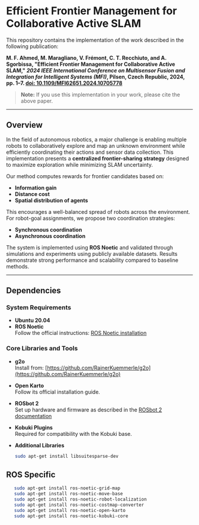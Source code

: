 # Efficient Frontier Management for Collaborative Active SLAM

This repository contains the implementation of the work described in the following publication:

**M. F. Ahmed, M. Maragliano, V. Frémont, C. T. Recchiuto, and A. Sgorbissa, "Efficient Frontier Management for Collaborative Active SLAM," *2024 IEEE International Conference on Multisensor Fusion and Integration for Intelligent Systems (MFI)*, Pilsen, Czech Republic, 2024, pp. 1–7. [doi: 10.1109/MFI62651.2024.10705778](https://doi.org/10.1109/MFI62651.2024.10705778)**

> **Note:** If you use this implementation in your work, please cite the above paper.

---

## Overview

In the field of autonomous robotics, a major challenge is enabling multiple robots to collaboratively explore and map an unknown environment while efficiently coordinating their actions and sensor data collection. This implementation presents a **centralized frontier-sharing strategy** designed to maximize exploration while minimizing SLAM uncertainty.

Our method computes rewards for frontier candidates based on:
- **Information gain**
- **Distance cost**
- **Spatial distribution of agents**

This encourages a well-balanced spread of robots across the environment. For robot-goal assignments, we propose two coordination strategies:
- **Synchronous coordination**
- **Asynchronous coordination**

The system is implemented using **ROS Noetic** and validated through simulations and experiments using publicly available datasets. Results demonstrate strong performance and scalability compared to baseline methods.

---

## Dependencies

### System Requirements
- **Ubuntu 20.04**  
- **ROS Noetic**  
  Follow the official instructions: [ROS Noetic installation](http://wiki.ros.org/noetic/Installation)

### Core Libraries and Tools
- **g2o**  
  Install from: [https://github.com/RainerKuemmerle/g2o](https://github.com/RainerKuemmerle/g2o)

- **Open Karto**  
  Follow its official installation guide.

- **ROSbot 2**  
  Set up hardware and firmware as described in the [ROSbot 2 documentation](https://husarion.com/manuals/rosbot/)

- **Kobuki Plugins**  
  Required for compatibility with the Kobuki base.

- **Additional Libraries**
  ```bash
  sudo apt-get install libsuitesparse-dev


## ROS Specific 
 ```bash
    sudo apt-get install ros-noetic-grid-map
    sudo apt-get install ros-noetic-move-base
    sudo apt-get install ros-noetic-robot-localization
    sudo apt-get install ros-noetic-costmap-converter
    sudo apt-get install ros-noetic-open-karto
    sudo apt-get install ros-noetic-kobuki-core
